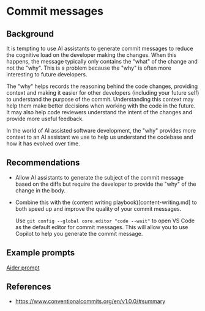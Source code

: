 # Commit messages

## Background
It is tempting to use AI assistants to generate commit messages to reduce the cognitive load
on the developer making the changes. When this happens, the message typically only contains
the "what" of the change and not the "why". This is a problem because the "why" is often more
interesting to future developers.

The "why" helps records the reasoning behind the code changes, providing context and
making it easier for other developers (including your future self) to understand the
purpose of the commit. Understanding this context may help them make better decisions
when working with the code in the future. It may also help code reviewers understand
the intent of the changes and provide more useful feedback.

In the world of AI assisted software development, the "why" provides more
context to an AI assistant we use to help us understand the codebase and how it has evolved
over time.

## Recommendations
 - Allow AI assistants to generate the subject of the commit message based on the diffs
but require the developer to provide the "why" of the change in the body.

- Combine this with the (content writing playbook)[content-writing.md] to both speed up
and improve the quality of your commit messages.

    Use `git config --global core.editor "code --wait"` to open VS Code as the default editor for commit messages.
    This will allow you to use Copilot to help you generate the commit message.

## Example prompts
[Aider prompt](https://github.com/Aider-AI/aider/blob/main/aider/prompts.py#L8)

## References
- https://www.conventionalcommits.org/en/v1.0.0/#summary
